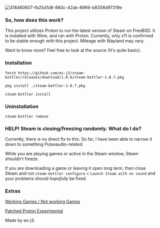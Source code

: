 ![418460607-fb25d1d8-880c-42ab-8966-b8358d97319e](https://github.com/user-attachments/assets/0f05916d-229c-4ae5-ad59-7f61fdc21fd1)

### So, how does this work?
This project utilizes Proton to run the latest version of Steam on FreeBSD. It is installed with Wine, and ran with Proton.
Currently, only x11 is confirmed to be stable enough with this project. Mileage with Wayland may vary.

Want to know more? Feel free to look at the source (It's quite basic).

### Installation

```fetch https://github.com/es-j3/steam-bottler/releases/download/1.0.6/steam-bottler-1.0.7.pkg```

```pkg install ./steam-bottler-1.0.7.pkg```

```steam-bottler install```

### Uninstallation
```steam-bottler remove```

### HELP! Steam is closing/freezing randomly. What do I do?
Currently, there is no direct fix to this. So far, I have been able to narrow it down to something Pulseaudio-related.

While you are playing games or active in the Steam window, Steam shouldn't freeze.

If you are downloading a game or leaving it open long term, then close Steam and run ```steam-bottler configure``` < ```Launch Steam with no sound``` and your problems should _hopefully_ be fixed.

### Extras
[Working Games / Not working Games](https://github.com/es-j3/steam-bottler/blob/main/docs/Verified-Games.md)

[Patched Proton Experimental](https://github.com/FreeBSD-Proton-Experimental-Porters/FreeBSD-Proton-Experimental)

Made by es-j3.
